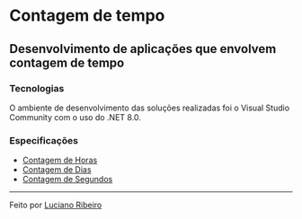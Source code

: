 # Contagem de tempo

## Desenvolvimento de aplicações que envolvem contagem de tempo

### Tecnologias

 O ambiente de desenvolvimento das soluções realizadas foi o Visual Studio Community com o uso do .NET 8.0.

### Especificações

 - [Contagem de Horas](https://github.com/LucianoR8/contagem-tempo/blob/master/codigo-fonte/tempo/csharp/DiferencaHoras/ContagemHoras.md)
 - [Contagem de Dias](https://github.com/LucianoR8/contagem-tempo/blob/master/codigo-fonte/tempo/csharp/ConversorDias/readme.md)
 - [Contagem de Segundos](https://github.com/LucianoR8/contagem-tempo/blob/master/codigo-fonte/tempo/csharp/ConversorSegundos/README.md)

---
Feito por [Luciano Ribeiro](https://github.com/LucianoR8)
